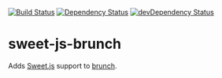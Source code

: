 [![Build Status](https://travis-ci.org/e-jigsaw/sweet-js-brunch.png?branch=master)](https://travis-ci.org/e-jigsaw/sweet-js-brunch)
[![Dependency Status](https://david-dm.org/e-jigsaw/sweet-js-brunch.png)](https://david-dm.org/e-jigsaw/sweet-js-brunch)
[![devDependency Status](https://david-dm.org/e-jigsaw/sweet-js-brunch/dev-status.png)](https://david-dm.org/e-jigsaw/sweet-js-brunch#info=devDependencies)

sweet-js-brunch
===============

Adds [Sweet.js](https://github.com/mozilla/sweet.js) support to [brunch](http://brunch.io).
